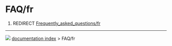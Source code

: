 # FAQ/fr
1.  REDIRECT [Frequently_asked_questions/fr](Frequently_asked_questions/fr.md)



---
![](images/Button_right.svg) [documentation index](../README.md) > FAQ/fr
